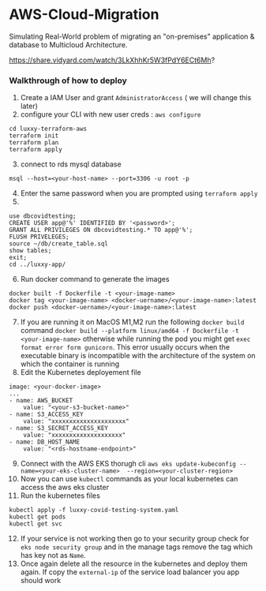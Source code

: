 # AWS-Cloud-Migration

Simulating Real-World problem of migrating an "on-premises" application & database to Multicloud Architecture.

https://share.vidyard.com/watch/3LkXhhKr5W3fPdY6ECt6Mh?


### Walkthrough of how to deploy

1. Create a IAM User and grant `AdministratorAccess` ( we will change this later)
2. configure your CLI with new user creds : ```aws configure```
```
cd luxxy-terraform-aws
terraform init
terraform plan
terraform apply
```
3. connect to rds mysql database 
``` 
msql --host=<your-host-name> --port=3306 -u root -p
```
4. Enter the same password when you are prompted using `terraform apply`
5. 
```
use dbcovidtesting;
CREATE USER app@'%' IDENTIFIED BY '<password>';
GRANT ALL PRIVILEGES ON dbcovidtesting.* TO app@'%';
FLUSH PRIVELEGES;
source ~/db/create_table.sql
show tables;
exit;
cd ../luxxy-app/
```
6. Run docker command to generate the images
```
docker built -f Dockerfile -t <your-image-name>
docker tag <your-image-name> <docker-uername>/<your-image-name>:latest
docker push <docker-uername>/<your-image-name>:latest
```
7. If you are running it on MacOS M1,M2 run the following `docker build` command ```docker build --platform linux/amd64 -f Dockerfile -t <your-image-name>``` otherwise while running the pod you might get ```exec format error form gunicorn```. This error usually occurs when the executable binary is incompatible with the architecture of the system on which the container is running
8. Edit the Kubernetes deployement file
```
image: <your-docker-image>
...
- name: AWS_BUCKET
    value: "<your-s3-bucket-name>"
- name: S3_ACCESS_KEY
    value: "xxxxxxxxxxxxxxxxxxxxx"
- name: S3_SECRET_ACCESS_KEY
    value: "xxxxxxxxxxxxxxxxxxxx"
- name: DB_HOST_NAME
    value: "<rds-hostname-endpoint>"
```
9. Connect with the AWS EKS thorugh cli ```aws eks update-kubeconfig --name=<your-eks-cluster-name>  --region=<your-cluster-region>```
10. Now you can use `kubectl` commands as your local kubernetes can access the aws eks cluster
11. Run the kubernetes files
```
kubectl apply -f luxxy-covid-testing-system.yaml
kubectl get pods
kubectl get svc
```
12. If your service is not working then go to your security group check for `eks node security group` and in the manage tags remove the tag which has key not as `Name`.
13. Once again delete all the resource in the kubernetes and deploy them again. If copy the `external-ip` of the service load balancer you app should work